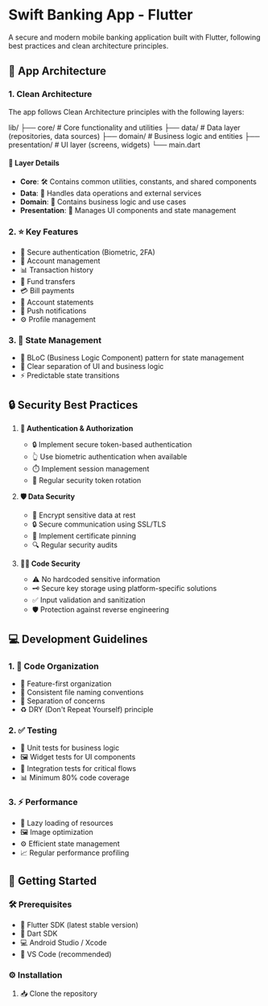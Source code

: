 # Swift Banking App - Flutter

A secure and modern mobile banking application built with Flutter, following best practices and clean architecture principles.

## 📱 App Architecture

### 1. Clean Architecture
The app follows Clean Architecture principles with the following layers:

lib/
├── core/ # Core functionality and utilities
├── data/ # Data layer (repositories, data sources)
├── domain/ # Business logic and entities
├── presentation/ # UI layer (screens, widgets)
└── main.dart

#### 🔧 Layer Details
- **Core**: 🛠️ Contains common utilities, constants, and shared components
- **Data**: 💾 Handles data operations and external services
- **Domain**: 🏢 Contains business logic and use cases
- **Presentation**: 🎨 Manages UI components and state management

### 2. ⭐ Key Features

- 🔐 Secure authentication (Biometric, 2FA)
- 👤 Account management
- 📊 Transaction history
- 💸 Fund transfers
- 💳 Bill payments
- 📄 Account statements
- 🔔 Push notifications
- ⚙️ Profile management

### 3. 🔄 State Management
- 🧩 BLoC (Business Logic Component) pattern for state management
- 🔀 Clear separation of UI and business logic
- ⚡ Predictable state transitions

## 🔒 Security Best Practices

1. **🔑 Authentication & Authorization**
   - 🔒 Implement secure token-based authentication
   - 👆 Use biometric authentication when available
   - ⏱️ Implement session management
   - 🔄 Regular security token rotation

2. **🛡️ Data Security**
   - 🔐 Encrypt sensitive data at rest
   - 🔒 Secure communication using SSL/TLS
   - 📜 Implement certificate pinning
   - 🔍 Regular security audits

3. **👨‍💻 Code Security**
   - ⚠️ No hardcoded sensitive information
   - 🗝️ Secure key storage using platform-specific solutions
   - ✅ Input validation and sanitization
   - 🛡️ Protection against reverse engineering

## 💻 Development Guidelines

### 1. 📁 Code Organization
- 📂 Feature-first organization
- 📝 Consistent file naming conventions
- 🔄 Separation of concerns
- ♻️ DRY (Don't Repeat Yourself) principle

### 2. ✅ Testing
- 🧪 Unit tests for business logic
- 🖼️ Widget tests for UI components
- 🔄 Integration tests for critical flows
- 📊 Minimum 80% code coverage

### 3. ⚡ Performance
- 🚀 Lazy loading of resources
- 🖼️ Image optimization
- ⚙️ Efficient state management
- 📈 Regular performance profiling

## 🚀 Getting Started

### 🛠️ Prerequisites
- 📱 Flutter SDK (latest stable version)
- 🎯 Dart SDK
- 💻 Android Studio / Xcode
- 📝 VS Code (recommended)

### ⚙️ Installation
1. 📥 Clone the repository
